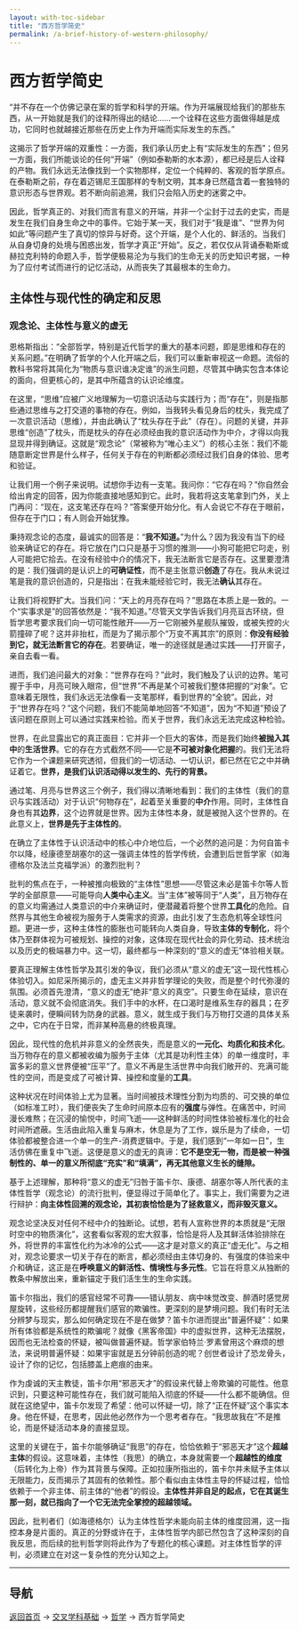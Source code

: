 ```yaml
---
layout: with-toc-sidebar
title: "西方哲学简史"
permalink: /a-brief-history-of-western-philosophy/
---
```


# 西方哲学简史

“并不存在一个仿佛记录在案的哲学和科学的开端。作为开端展现给我们的那些东西，从一开始就是我们的诠释所得出的结论……一个诠释在这些方面做得越是成功，它同时也就越接近那些在历史上作为开端而实际发生的东西。”

这揭示了哲学开端的双重性：一方面，我们承认历史上有“实际发生的东西”；但另一方面，我们所能谈论的任何“开端”（例如泰勒斯的水本源），都已经是后人诠释的产物。我们永远无法像找到一个实物那样，定位一个纯粹的、客观的哲学原点。在泰勒斯之前，存在着迈锡尼王国那样的专制文明，其本身已然蕴含着一套独特的意识形态与世界观。若不断向前追溯，我们只会陷入历史的迷雾之中。

因此，哲学真正的、对我们而言有意义的开端，并非一个尘封于过去的史实，而是发生在我们自身生命之中的事件。它始于某一天，我们对于“我是谁”、“世界为何如此”等问题产生了真切的惊异与好奇。这个开端，是个人化的、鲜活的。当我们从自身切身的处境与困惑出发，哲学才真正“开始”。反之，若仅仅从背诵泰勒斯或赫拉克利特的命题入手，哲学便极易沦为与我们的生命无关的历史知识考据，一种为了应付考试而进行的记忆活动，从而丧失了其最根本的生命力。

## 主体性与现代性的确定和反思

### 观念论、主体性与意义的虚无

恩格斯指出：“全部哲学，特别是近代哲学的重大的基本问题，即是思维和存在的关系问题。”在明确了哲学的个人化开端之后，我们可以重新审视这一命题。流俗的教科书常将其简化为“物质与意识谁决定谁”的派生问题，尽管其中确实包含本体论的面向，但更核心的，是其中所蕴含的认识论维度。

在这里，“思维”应被广义地理解为一切意识活动与实践行为；而“存在”，则是指那些通过思维与之打交道的事物的存在。例如，当我转头看见身后的枕头，我完成了一次意识活动（思维），并由此确认了“枕头存在于此”（存在）。问题的关键，并非思维“创造”了枕头，而是枕头的存在必须经由我的意识活动作为中介，才得以向我显现并得到确证。这就是“观念论”（常被称为“唯心主义”）的核心主张：我们不能随意断定世界是什么样子，任何关于存在的判断都必须经过我们自身的体验、思考和验证。

让我们用一个例子来说明。试想你手边有一支笔。我问你：“它存在吗？”你自然会给出肯定的回答，因为你能直接地感知到它。此时，我若将这支笔拿到门外，关上门再问：“现在，这支笔还存在吗？”答案便开始分化。有人会说它不存在于眼前，但存在于门口；有人则会开始犹豫。

秉持观念论的态度，最诚实的回答是：“**我不知道。**”为什么？因为我没有当下的经验来确证它的存在。将它放在门口只是基于习惯的推测——小狗可能把它叼走，别人可能把它拾去。在没有经验中介的情况下，我无法断言它是否存在。这里要澄清的是：我们强调的是认识上的**可确证性**，而不是主张意识**创造**了存在。我从未说过笔是我的意识创造的，只是指出：在我未能经验它时，我无法**确认**其存在。

让我们将视野扩大。当我们问：“天上的月亮存在吗？”思路在本质上是一致的。一个“实事求是”的回答依然是：“我不知道。”尽管天文学告诉我们月亮亘古环绕，但哲学思考要求我们向一切可能性敞开——万一它刚被外星舰队摧毁，或被失控的火箭撞碎了呢？这并非抬杠，而是为了揭示那个“万变不离其宗”的原则：**你没有经验到它，就无法断言它的存在**。若要确证，唯一的途径就是通过实践——打开窗子，亲自去看一看。

进而，我们追问最大的对象：“世界存在吗？”此时，我们触及了认识的边界。笔可握于手中，月亮可映入眼帘，但“世界”不再是某个可被我们整体把握的“对象”。它意味着无限性，我们永远无法像看一支笔那样，看到世界的“全貌”。因此，对于“世界存在吗？”这个问题，我们不能简单地回答“不知道”，因为“不知道”预设了该问题在原则上可以通过实践来检验。而关于世界，我们永远无法完成这种检验。

世界，在此显露出它的真正面目：它并非一个巨大的客体，而是我们始终**被抛入其中**的**生活世界**。它的存在方式截然不同——它是**不可被对象化把握**的。我们无法将它作为一个课题来研究透彻，但我们的一切活动、一切认识，都已然在它之中并确证着它。**世界，是我们认识活动得以发生的、先行的背景。**

通过笔、月亮与世界这三个例子，我们得以清晰地看到：我们的主体性（我们的意识与实践活动）对于认识“何物存在”，起着至关重要的**中介**作用。同时，主体性自身也有其**边界**，这个边界就是世界。因为主体性本身，就是被抛入这个世界的。在此意义上，**世界是先于主体性的**。

在确立了主体性于认识活动中的核心中介地位后，一个必然的追问是：为何自笛卡尔以降，经康德至胡塞尔的这一强调主体性的哲学传统，会遭到后世哲学家（如海德格尔及法兰克福学派）的激烈批判？

批判的焦点在于，一种被推向极致的“主体性”思想——尽管这未必是笛卡尔等人哲学的全部原意——可能导向**人类中心主义**。当“主体”被等同于“人类”，且万物存在的意义均需通过人类意识的中介来确证时，便潜藏着将整个世界**工具化**的危险。自然界与其他生命被视为服务于人类需求的资源，由此引发了生态危机等全球性问题。更进一步，这种主体性的膨胀也可能转向人类自身，导致**主体的专制化**，将个体乃至群体视为可被规划、操控的对象，这体现在现代社会的异化劳动、技术统治以及历史的极端暴力中。这一切，最终都与一种深刻的“意义的虚无”体验相关联。

要真正理解主体性哲学及其引发的争议，我们必须从“意义的虚无”这一现代性核心体验切入。如尼采所揭示的，虚无主义并非哲学理论的失败，而是整个时代弥漫的氛围。必须首先澄清，“意义的虚无”绝非“意义的真空”。只要生命在延续，意识在活动，意义就不会彻底消失。我们手中的水杯，在口渴时是维系生存的器具；在歹徒来袭时，便瞬间转为防身的武器。意义，就生成于我们与万物打交道的具体关系之中，它内在于日常，而非某种高悬的终极真理。

因此，现代性的危机并非意义的全然丧失，而是意义的**一元化、均质化和技术化**。当万物存在的意义都被收编为服务于主体（尤其是功利性主体）的单一维度时，丰富多彩的意义世界便被“压平”了。意义不再是生活世界中向我们敞开的、充满可能性的空间，而是变成了可被计算、操控和度量的**工具**。

这种状况在时间体验上尤为显著。当时间被技术理性分割为均质的、可交换的单位（如标准工时），我们便丧失了生命时间原本应有的**强度**与弹性。在痛苦中，时间漫长难熬；在沉浸的愉悦中，时间飞逝——这种鲜活的时间性体验被标准化的社会时间所遮蔽。生活由此陷入重复与麻木，休息是为了工作，娱乐是为了续命，一切体验都被整合进一个单一的生产-消费逻辑中。于是，我们感到“一年如一日”，生活仿佛在重复中飞逝。这便是意义的虚无的真谛：**它不是空无一物，而是被一种强制性的、单一的意义所彻底“充实”和“填满”，再无其他意义生长的缝隙。**

基于上述理解，那种将“意义的虚无”归咎于笛卡尔、康德、胡塞尔等人所代表的主体性哲学（观念论）的流行批判，便显得过于简单化了。事实上，我们需要为之进行辩护：**向主体性回溯的观念论，其初衷恰恰是为了拯救意义，而非毁灭意义。**

观念论坚决反对任何不经中介的独断论。试想，若有人宣称世界的本质就是“无限时空中的物质演化”，这套看似客观的宏大叙事，恰恰是将人及其鲜活体验排除在外，将世界的丰富性化约为冰冷的公式——这才是对意义的真正“虚无化”。与之相对，观念论要求一切关于存在的断言，都必须经由主体切身的、有强度的体验来中介和确证，这正是在**呼唤意义的鲜活性、情境性与多元性**。它旨在将意义从独断的教条中解放出来，重新锚定于我们活生生的生命实践。

笛卡尔指出，我们的感官经常不可靠——错认朋友、病中味觉改变、醉酒时感觉房屋旋转，这些经历都提醒我们感官的欺骗性。更深刻的是梦境问题。我们有时无法分辨梦与现实，那么如何确定现在不是在做梦？笛卡尔进而提出“普遍怀疑”：如果所有体验都是系统性的欺骗呢？就像《黑客帝国》中的虚拟世界，这种无法摆脱，因而也无法检查的怀疑，被叫做普遍怀疑。哲学家伯特兰·罗素曾用这个麻烦的想法，来说明普遍怀疑：如果宇宙就是五分钟前创造的呢？创世者设计了恐龙骨头，设计了你的记忆，包括膝盖上疤痕的由来。

作为虔诚的天主教徒，笛卡尔用“邪恶天才”的假设来代替上帝欺骗的可能性。他意识到，只要这种可能性存在，我们就可能陷入彻底的怀疑——什么都不能确信。但就在这绝望中，笛卡尔发现了希望：他可以怀疑一切，除了“正在怀疑”这个事实本身。他在怀疑，在思考，因此他必然作为一个思考者存在。“我思故我在”不是推论，而是怀疑活动本身的直接显现。

这里的关键在于，笛卡尔能够确证“我思”的存在，恰恰依赖于“邪恶天才”这个**超越主体**的假设。这意味着，主体性（我思）的确立，本身就需要一个**超越性的维度**（后转化为上帝）作为其背景与保障。正如拉康所指出的，笛卡尔并未赋予主体以无限能力，反而揭示了其固有的依赖性。那个看似由主体性主导的怀疑过程，恰恰依赖于一个非主体、前主体的“他者”的假设。**主体性并非自足的起点，它在其诞生那一刻，就已指向了一个它无法完全掌控的超越领域。**

因此，批判者们（如海德格尔）认为主体性哲学未能向前主体的维度回溯，这一指控本身是片面的。真正的分野或许在于，主体性哲学内部已然包含了这种深刻的自我反思，而后续的批判哲学则将此作为了专题化的核心课题。对主体性哲学的评判，必须建立在对这一复杂性的充分认知之上。

---

## 导航
[返回首页](/) → [交叉学科基础](/interdisciplinary-fundamentals/) → [哲学](/philosophy/) → 西方哲学简史
